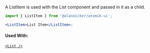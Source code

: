 A ListItem is used with the List component and passed in it as a child.

```jsx
import { ListItem } from '@alaneicker/atomik-ui';

<ListItem>List Item</ListItem>;
```

#### Used With:

[`<List />`](/#/Data%20Display/List)
